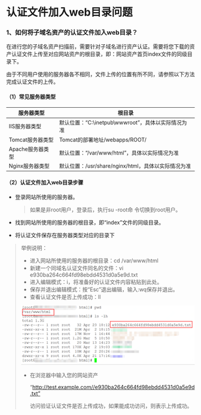 # 认证文件加入web目录问题

### 1、如何将子域名资产的认证文件加入web目录？

在进行您的子域名资产扫描前，需要针对子域名进行资产认证。需要将您下载的资产认证文件上传至对应网站资产的根目录，即：网站资产首页index文件的同级目录下。

由于不同用户使用的服务器各不相同，文件上传的位置有所不同，请参照以下方法完成认证文件的上传。

#### （1）常见服务器类型

| 服务器类型       | 根目录                                              |
| ---------------- | --------------------------------------------------- |
| IIS服务器类型    | 默认位置：“C:\inetpub\wwwroot”，具体以实际情况为准  |
| Tomcat服务器类型 | Tomcat的部署地址/webapps/ROOT/                      |
| Apache服务器类型 | 默认位置：“/var/www/html”，具体以实际情况为准       |
| Nginx服务器类型  | 默认位置：/usr/share/nginx/html，具体以实际情况为准 |

#### （2）认证文件加入web目录步骤

- 登录网站所使用的服务器。

  > 如果是非root用户，登录后，执行su -root命 令切换到root用户。

- 找到网站所使用的服务器的根目录，即“index”文件的同级目录。

- 将认证文件保存在服务器类型对应的目录下

> 举例说明：
>
> - 进入网站所使用的服务器的根目录：cd /var/www/html
> - 新建一个同域名认证文件同名的文件：vi e930ba264c664fd98ebdd4531d0a5e9d.txt
> - 进入编辑模式：i，将准备好的认证文件内容粘贴到此处。
> - 保存并退出编辑模式：按“Esc”退出编辑，输入:wq保存并退出。
> - 查看认证文件是否上传成功：ll
>
> ![](../../../../image/Website-Threat-Inspector/wts-addweb-02.png)
>
> - 在浏览器中输入您的网站资产
>
>   “http://test.example.com//e930ba264c664fd98ebdd4531d0a5e9d.txt”
>
>   访问验证认证文件是否上传成功，如果能成功访问，则表示上传成功。
